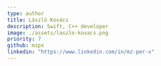 ```yaml
---
type: author
title: László Kovács
description: Swift, C++ developer
image: ./assets/laszlo-kovacs.png
priority: 7
github: mzpx
linkedin: "https://www.linkedin.com/in/mz-per-x"
---
```



